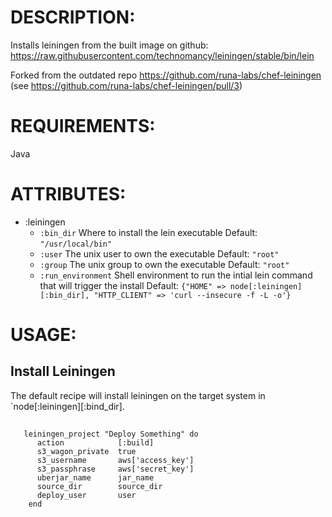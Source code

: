 # DESCRIPTION:

Installs leiningen from the built image on github: https://raw.githubusercontent.com/technomancy/leiningen/stable/bin/lein

Forked from the outdated repo https://github.com/runa-labs/chef-leiningen (see https://github.com/runa-labs/chef-leiningen/pull/3)

# REQUIREMENTS:

Java

# ATTRIBUTES:

* :leiningen
  * `:bin_dir`         Where to install the lein executable
                       Default: `"/usr/local/bin"`
  * `:user`            The unix user to own the executable
                       Default: `"root"`
  * `:group`           The unix group to own the executable
                       Default: `"root"`
  * `:run_environment` Shell environment to run the intial lein command that will trigger the install
                       Default: `{"HOME" => node[:leiningen][:bin_dir], "HTTP_CLIENT" => 'curl --insecure -f -L -o'}`

# USAGE:

## Install Leiningen

The default recipe will install leiningen on the target system in `node[:leiningen][:bind_dir]. 


## 
```
   leiningen_project "Deploy Something" do
      action            [:build]
      s3_wagon_private  true
      s3_username       aws['access_key']
      s3_passphrase     aws['secret_key']
      uberjar_name      jar_name
      source_dir        source_dir
      deploy_user       user
    end
```
